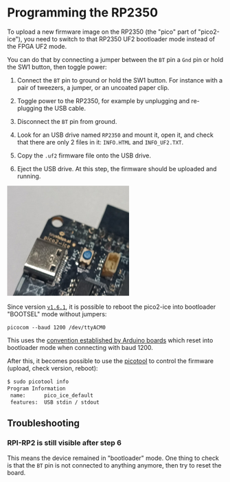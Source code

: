 # Programming the RP2350

To upload a new firmware image on the RP2350 (the "pico" part of "pico2-ice"), you need to switch to that RP2350 UF2 bootloader mode instead of the FPGA UF2 mode.

You can do that by connecting a jumper between the `BT` pin a `Gnd` pin or hold the SW1 button, then toggle power:

1. Connect the `BT` pin to ground or hold the SW1 button. For instance with a pair of tweezers, a jumper, or an uncoated paper clip.

2. Toggle power to the RP2350, for example by unplugging and re-plugging the USB cable.

3. Disconnect the `BT` pin from ground.

4. Look for an USB drive named `RP2350` and mount it, open it, and check that there are only 2 files in it: `INFO.HTML` and `INFO_UF2.TXT`.

5. Copy the `.uf2` firmware file onto the USB drive.

6. Eject the USB drive.
   At this step, the firmware should be uploaded and running.

![photo of button near the shortable pins](images/pico_ice_reset_button.jpg)


Since version [`v1.6.1`](https://github.com/tinyvision-ai-inc/pico-ice/releases),
it is possible to reboot the pico2-ice into bootloader "BOOTSEL" mode without jumpers:

    picocom --baud 1200 /dev/ttyACM0

This uses the [convention established by Arduino boards](https://arduino.github.io/arduino-cli/dev/platform-specification/#1200-bps-bootloader-reset)
which reset into bootloader mode when connecting with baud 1200.

After this, it becomes possible to use the [picotool](https://github.com/raspberrypi/picotool) to control the firmware (upload, check version, reboot):

    $ sudo picotool info
    Program Information
     name:      pico_ice_default
     features:  USB stdin / stdout


## Troubleshooting


### RPI-RP2 is still visible after step 6

This means the device remained in "bootloader" mode.
One thing to check is that the `BT` pin is not connected to anything anymore,
then try to reset the board.
